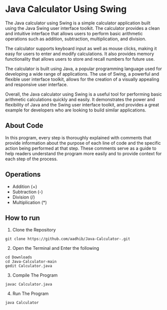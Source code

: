 # Java Calculator Using Swing
The Java calculator using Swing is a simple calculator application built using the Java Swing user interface toolkit. The calculator provides a clean and intuitive interface that allows users to perform basic arithmetic operations such as addition, subtraction, multiplication, and division.

The calculator supports keyboard input as well as mouse clicks, making it easy for users to enter and modify calculations. It also provides memory functionality that allows users to store and recall numbers for future use.

The calculator is built using Java, a popular programming language used for developing a wide range of applications. The use of Swing, a powerful and flexible user interface toolkit, allows for the creation of a visually appealing and responsive user interface.

Overall, the Java calculator using Swing is a useful tool for performing basic arithmetic calculations quickly and easily. It demonstrates the power and flexibility of Java and the Swing user interface toolkit, and provides a great example for developers who are looking to build similar applications.

## About Code
In this program, every step is thoroughly explained with comments that provide information about the purpose of each line of code and the specific action being performed at that step. These comments serve as a guide to help readers understand the program more easily and to provide context for each step of the process.

## Operations
+ Addition (+)
+ Subtraction (-)
+ Division (/)
+ Multiplication (*)

## How to run
1. Clone the Repository
```
git clone https://github.com/aadhib/Java-Calculator-.git
```
2. Open the Terminal and Enter the following
```
cd Downloads
cd Java-Calculator-main
gedit Calculator.java
```
3. Compile The Program
```
javac Calculator.java
```
4. Run The Program
```
java Calculator
```

